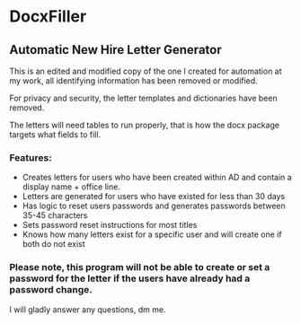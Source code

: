 # DocxFiller

<h2>Automatic New Hire Letter Generator</h2>

This is an edited and modified copy of the one I created for automation at my work, all identifying information has been removed or modified. 

For privacy and security, the letter templates and dictionaries have been removed.

The letters will need tables to run properly, that is how the docx package targets what fields to fill.


<h3>Features:</h3>
<ul>
    <li>Creates letters for users who have been created within AD and contain a display name + office line.</li>
    <li>Letters are generated for users who have existed for less than 30 days</li>
    <li>Has logic to reset users passwords and generates passwords between 35-45 characters</li>
    <li>Sets password reset instructions for most titles</li>
    <li>Knows how many letters exist for a specific user and will create one if both do not exist</li>
</ul>

<h3>Please note, this program will not be able to create or set a password for the letter if the users have already had a password change.</h3>

I will gladly answer any questions, dm me. 